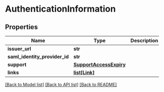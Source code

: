 # AuthenticationInformation


## Properties
Name | Type | Description | Notes
------------ | ------------- | ------------- | -------------
**issuer_url** | **str** |  | 
**saml_identity_provider_id** | **str** |  | [optional] 
**support** | [**SupportAccessExpiry**](SupportAccessExpiry.md) |  | [optional] 
**links** | [**list[Link]**](Link.md) |  | [optional] 

[[Back to Model list]](../README.md#documentation-for-models) [[Back to API list]](../README.md#documentation-for-api-endpoints) [[Back to README]](../README.md)


